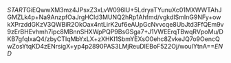 $START$GiEQwwXM3mz4JPsxZ3xLvW096lU+5LdryaTYunuXc01MXWWTAhJGMZLk4p+Na9AnzpfOaJrgHCld3MUNQ2hRp1Ahfmd/vgkdISmInG9NFy+owkXPrzddGKzV3QWBiR2OkOax4ntLirK2uf6eAUpGcNvvcqe8UbJtd3FfQEm9v9zErBHEvhmh7ipc8MBnnSHXWpPQP9BsGSga7+J1VWEErqTBwqRVpoMu/DKB7gfqIxaQ4/zbyCTIqMbYxLX+zXHKI1SbmYEXsO0ehc8ZvkeJQ7o9OencQwZosYtqKD4zENrsigX+yp4p2890PAS3LMjReuDIEBoF522Oj/wouIYtnA==$END$